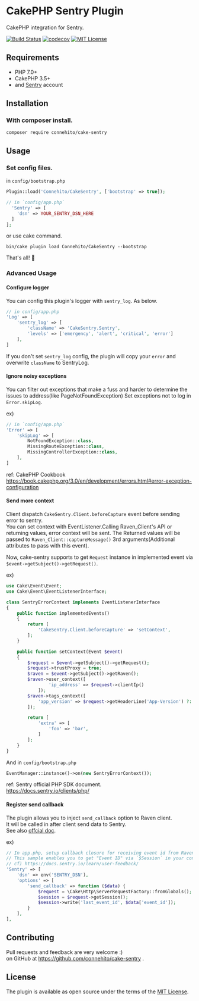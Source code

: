 # CakePHP Sentry Plugin
CakePHP integration for Sentry.

[![Build Status](https://travis-ci.org/Connehito/cake-sentry.svg?branch=master)](https://travis-ci.org/Connehito/cake-sentry)
[![codecov](https://codecov.io/gh/connehito/cake-sentry/branch/master/graph/badge.svg)](https://codecov.io/gh/connehito/cake-sentry)
[![MIT License](http://img.shields.io/badge/license-MIT-blue.svg?style=flat)](https://github.com/Connehito/cake-sentry/blob/master/LICENSE)

## Requirements
- PHP 7.0+
- CakePHP 3.5+
- and [Sentry](https://sentry.io) account


## Installation
### With composer install.
```
composer require connehito/cake-sentry
```

## Usage

### Set config files.
in `config/bootstrap.php`
```php
Plugin::load('Connehito/CakeSentry', ['bootstrap' => true]);
```

```php
// in `config/app.php`
  'Sentry' => [
    'dsn' => YOUR_SENTRY_DSN_HERE
  ]
];
```

or use cake command.
```
bin/cake plugin load Connehito/CakeSentry --bootstrap
```

That's all! :tada:

### Advanced Usage

#### Configure logger
You can config this plugin's logger with `sentry_log`. As below.
```php
// in config/app.php
'Log' => [
    'sentry_log' => [
        'className' => 'CakeSentry.Sentry',
        'levels' => ['emergency', 'alert', 'critical', 'error']
    ],
]
```

If you don't set `sentry_log` config, the plugin will copy your `error` and overwrite `className` to SentryLog.

#### Ignore noisy exceptions
You can filter out exceptions that make a fuss and harder to determine the issues to address(like PageNotFoundException)
Set exceptions not to log in `Error.skipLog`.  

ex)
```php
// in `config/app.php`
'Error' => [
    'skipLog' => [
        NotFoundException::class,
        MissingRouteException::class,
        MissingControllerException::class,
    ],
]
```

ref: CakePHP Cookbook  
https://book.cakephp.org/3.0/en/development/errors.html#error-exception-configuration

#### Send more context
Client dispatch `CakeSentry.Client.beforeCapture` event before sending error to sentry.  
You can set context with EventListener.Calling Raven_Client's API or returning values, error context will be sent. The Returned values will be passed to `Raven_Client::captureMessage()` 3rd arguments(Additional attributes to pass with this event).

Now, cake-sentry supports to get `Request` instance in implemented event via `$event->getSubject()->getRequest()`.

ex)
```php
use Cake\Event\Event;
use Cake\Event\EventListenerInterface;

class SentryErrorContext implements EventListenerInterface
{
    public function implementedEvents()
    {
        return [
            'CakeSentry.Client.beforeCapture' => 'setContext',
        ];
    }

    public function setContext(Event $event)
    {
        $request = $event->getSubject()->getRequest();
        $request->trustProxy = true;
        $raven = $event->getSubject()->getRaven();
        $raven->user_context([
                'ip_address' => $request->clientIp()
            ]);
        $raven->tags_context([
            'app_version' => $request->getHeaderLine('App-Version') ?: 1.0,
        ]);

        return [
            'extra' => [
                'foo' => 'bar',
            ]
        ];
    }
}
```

And in `config/bootstrap.php`
```php
EventManager::instance()->on(new SentryErrorContext());
```

ref: Sentry official PHP SDK document.  
https://docs.sentry.io/clients/php/

#### Register send callback
The plugin allows you to inject `send_callback` option to Raven client.  
It will be called in after client send  data to Sentry.  
See also [offcial doc](https://docs.sentry.io/clients/php/config/).

ex)
```php
// In app.php, setup callback closure for receiving event id from Raven.
// This sample enables you to get "Event ID" via `$Session` in your controller.
// cf) https://docs.sentry.io/learn/user-feedback/
'Sentry' => [
    'dsn' => env('SENTRY_DSN'),
    'options' => [
        'send_callback' => function ($data) {
            $request = \Cake\Http\ServerRequestFactory::fromGlobals();
            $session = $request->getSession();
            $session->write('last_event_id', $data['event_id']);
        }
    ],
],
```


## Contributing
Pull requests and feedback are very welcome :)  
on GitHub at https://github.com/connehito/cake-sentry .

## License
The plugin is available as open source under the terms of the [MIT License](https://github.com/Connehito/cake-sentry/blob/master/LICENSE).
